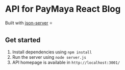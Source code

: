 # API for PayMaya React Blog

Built with [json-server](https://github.com/typicode/json-server) ⭐️

## Get started

1. Install dependencies using `npm install`
2. Run the server using `node server.js`
3. API homepage is available in `http://localhost:3001/`